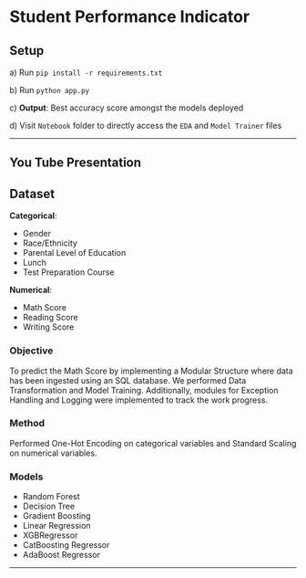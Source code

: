 # Student Performance Indicator

## Setup
a) Run `pip install -r requirements.txt`

b) Run `python app.py`

c) **Output**: Best accuracy score amongst the models deployed

d) Visit `Notebook` folder to directly access the `EDA` and `Model Trainer` files 

---

## You Tube Presentation

## Dataset
**Categorical**:
- Gender
- Race/Ethnicity
- Parental Level of Education
- Lunch
- Test Preparation Course

**Numerical**:
- Math Score
- Reading Score
- Writing Score

### Objective
To predict the Math Score by implementing a Modular Structure where data has been ingested using an SQL database. We performed Data Transformation and Model Training. Additionally, modules for Exception Handling and Logging were implemented to track the work progress.

### Method
Performed One-Hot Encoding on categorical variables and Standard Scaling on numerical variables.

### Models
- Random Forest
- Decision Tree
- Gradient Boosting
- Linear Regression
- XGBRegressor
- CatBoosting Regressor
- AdaBoost Regressor

---
